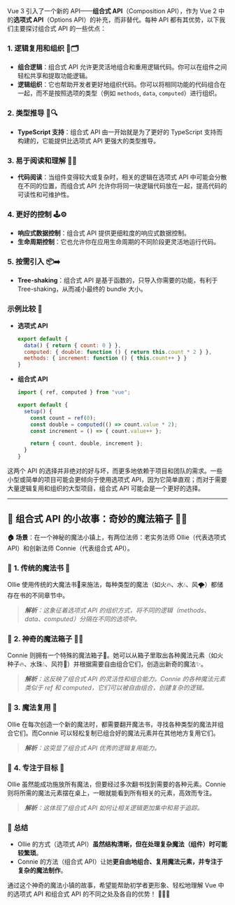 Vue 3 引入了一个新的 API——**组合式 API**（Composition API），作为 Vue 2 中的**选项式 API**（Options API）的补充，而非替代。每种 API 都有其优势，以下我们主要探讨组合式 API 的一些优点：

### 1. **逻辑复用和组织** 🔄🗂️
- **组合逻辑**：组合式 API 允许更灵活地组合和重用逻辑代码。你可以在组件之间轻松共享和提取功能逻辑。
- **逻辑组织**：它也帮助开发者更好地组织代码。你可以将相同功能的代码组合在一起，而不是按照选项的类型（例如 `methods`, `data`, `computed`）进行组织。

### 2. **类型推导** 🚀🔍
- **TypeScript 支持**：组合式 API 由一开始就是为了更好的 TypeScript 支持而构建的，它能提供比选项式 API 更强大的类型推导。

### 3. **易于阅读和理解** 📘👀
- **代码阅读**：当组件变得较大或复杂时，相关的逻辑在选项式 API 中可能会分散在不同的位置，而组合式 API 允许你将同一块逻辑代码放在一起，提高代码的可读性和可维护性。

### 4. **更好的控制** 🕹️⚙️
- **响应式数据控制**：组合式 API 提供更细粒度的响应式数据控制。
- **生命周期控制**：它也允许你在应用生命周期的不同阶段更灵活地运行代码。

### 5. **按需引入** 📦➡️
- **Tree-shaking**：组合式 API 是基于函数的，只导入你需要的功能，有利于 Tree-shaking，从而减小最终的 bundle 大小。

### 示例比较 📝
- **选项式 API**
  ```javascript
  export default {
    data() { return { count: 0 } },
    computed: { double: function () { return this.count * 2 } },
    methods: { increment: function () { this.count++ } }
  }
  ```
- **组合式 API**
  ```javascript
  import { ref, computed } from "vue";

  export default {
    setup() {
      const count = ref(0);
      const double = computed(() => count.value * 2);
      const increment = () => { count.value++ };

      return { count, double, increment };
    }
  }
  ```
这两个 API 的选择并非绝对的好与坏，而更多地依赖于项目和团队的需求。一些小型或简单的项目可能会更倾向于使用选项式 API，因为它简单直观；而对于需要大量逻辑复用和组织的大型项目，组合式 API 可能会是一个更好的选择。


***

## 🌟 **组合式 API 的小故事：奇妙的魔法箱子** 🎩✨

**🏠 场景**：在一个神秘的魔法小镇上，有两位法师：老实务法师 Ollie（代表选项式 API）和创新法师 Connie（代表组合式 API）。

### 📜 **1. 传统的魔法书** 📘
Ollie 使用传统的大魔法书📜来施法，每种类型的魔法（如火🔥、水💧、风🌪️）都储存在书的不同章节中。

> _**解析**：这象征着选项式 API 的组织方式，将不同的逻辑（methods、data、computed）分隔在不同的选项中。_

### 🎩 **2. 神奇的魔法箱子** 🧙‍♂️
Connie 则拥有一个特殊的魔法箱子🎩。她可以从箱子里取出各种魔法元素（如火种子🔥、水珠💧、风符🍃）并根据需要自由组合它们，创造出新奇的魔法✨。

> _**解析**：这反映了组合式 API 的灵活性和组合能力。Connie 的各种魔法元素类似于 ref 和 computed，它们可以被自由组合，创建复杂的逻辑。_

### 🔄 **3. 魔法复用** 🔗
Ollie 在每次创造一个新的魔法时，都需要翻开魔法书，寻找各种类型的魔法并组合它们。而Connie 可以轻松复制已组合好的魔法元素并在其他地方复用它们。

> _**解析**：这突显了组合式 API 优秀的逻辑复用能力。_

### 🚀 **4. 专注于目标** 🎯
Ollie 虽然能成功施放所有魔法，但要经过多次翻书找到需要的各种元素。Connie 则将所需的魔法元素摆在桌上，一眼就能看到所有相关的元素，高效而专注。

> _**解析**：这体现了组合式 API 如何让相关逻辑更加集中和易于追踪。_

### 💼 **总结**
- Ollie 的方式（选项式 API）**虽然结构清晰，但在处理复杂魔法（组件）时可能较繁琐**。
- Connie 的方法（组合式 API）让她**更自由地组合、复用魔法元素，并专注于复杂的魔法制作**。

通过这个神奇的魔法小镇的故事，希望能帮助初学者更形象、轻松地理解 Vue 中的选项式 API 和组合式 API 的不同之处及各自的优势！ 🎉🚀📘